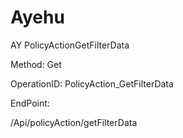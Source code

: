 #     Ayehu


AY PolicyActionGetFilterData

Method: Get

OperationID: PolicyAction_GetFilterData

EndPoint:

/Api/policyAction/getFilterData
